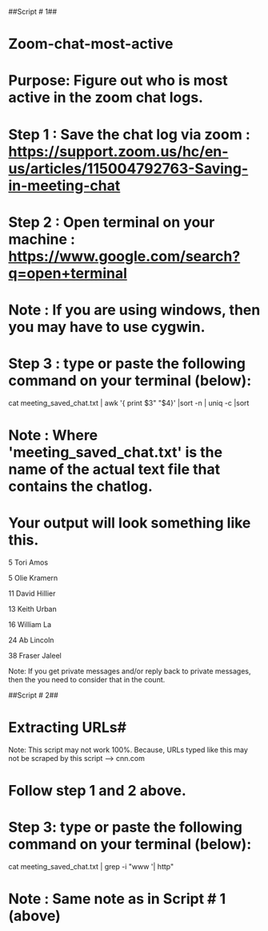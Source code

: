 ##Script # 1##
# Zoom-chat-most-active

# Purpose: Figure out who is most active in the zoom chat logs. 

# Step 1 : Save the chat log via zoom : https://support.zoom.us/hc/en-us/articles/115004792763-Saving-in-meeting-chat

# Step 2 : Open terminal on your machine : https://www.google.com/search?q=open+terminal
# Note : If you are using windows, then you may have to use cygwin. 

# Step 3 : type or paste the following command on your terminal (below): 

cat meeting_saved_chat.txt | awk '{ print $3" "$4}' |sort -n | uniq -c |sort

# Note : Where 'meeting_saved_chat.txt' is the name of the actual text file that contains the chatlog. 

# Your output will look something like this. 

   5 Tori Amos
   
   5 Olie Kramern
 
   11 David Hillier 
   
   13 Keith Urban 
   
   16 William La 
   
   24 Ab Lincoln 
   
   38 Fraser Jaleel

Note: If you get private messages and/or reply back to private messages, then the you need to consider that in the count. 

##Script # 2##
# Extracting URLs#
Note: This script may not work 100%. Because, URLs typed like this may not be scraped by this script --> cnn.com 

# Follow step 1 and 2 above. 

# Step 3: type or paste the following command on your terminal (below):

cat meeting_saved_chat.txt | grep -i "www \'| http"
# Note : Same note as in Script # 1 (above)
